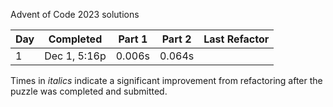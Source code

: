 Advent of Code 2023 solutions

| Day  | Completed      | Part 1 | Part 2 | Last Refactor |
|------|----------------|--------|--------|------|
| 1    | Dec 1, 5:16p   | 0.006s | 0.064s |      |

Times in *italics* indicate a significant improvement from refactoring after the puzzle was completed and submitted.
